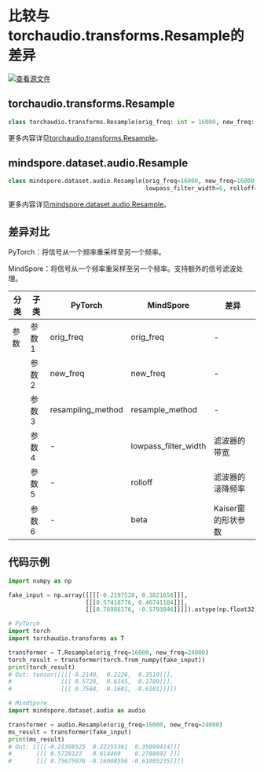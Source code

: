 # 比较与torchaudio.transforms.Resample的差异

[![查看源文件](https://mindspore-website.obs.cn-north-4.myhuaweicloud.com/website-images/r2.3.q1/resource/_static/logo_source.svg)](https://gitee.com/mindspore/docs/blob/r2.3.q1/docs/mindspore/source_zh_cn/note/api_mapping/pytorch_diff/Resample.md)

## torchaudio.transforms.Resample

```python
class torchaudio.transforms.Resample(orig_freq: int = 16000, new_freq: int = 16000, resampling_method: str = 'sinc_interpolation')
```

更多内容详见[torchaudio.transforms.Resample](https://pytorch.org/audio/0.8.0/transforms.html#torchaudio.transforms.Resample.html)。

## mindspore.dataset.audio.Resample

```python
class mindspore.dataset.audio.Resample(orig_freq=16000, new_freq=16000, resample_method=ResampleMethod.SINC_INTERPOLATION,
                                       lowpass_filter_width=6, rolloff=0.99, beta=None)
```

更多内容详见[mindspore.dataset.audio.Resample](https://mindspore.cn/docs/zh-CN/r2.3.0rc1/api_python/dataset_audio/mindspore.dataset.audio.Resample.html#mindspore.dataset.audio.Resample)。

## 差异对比

PyTorch：将信号从一个频率重采样至另一个频率。

MindSpore：将信号从一个频率重采样至另一个频率。支持额外的信号滤波处理。

| 分类 | 子类 |PyTorch | MindSpore | 差异 |
| --- | ---   | ---   | ---        |---  |
|参数 | 参数1 | orig_freq     | orig_freq    | - |
|     | 参数2 | new_freq    | new_freq   | - |
|     | 参数3 | resampling_method    | resample_method     | - |
|     | 参数4 | -   | lowpass_filter_width    | 滤波器的带宽 |
|     | 参数5 | -   | rolloff     | 滤波器的滚降频率 |
|     | 参数6 | -   | beta     | Kaiser窗的形状参数 |

## 代码示例

```python
import numpy as np

fake_input = np.array([[[[-0.2197528, 0.3821656]]],
                      [[[0.57418776, 0.46741104]]],
                      [[[0.76986176, -0.5793846]]]]).astype(np.float32)

# PyTorch
import torch
import torchaudio.transforms as T

transformer = T.Resample(orig_freq=16000, new_freq=24000)
torch_result = transformer(torch.from_numpy(fake_input))
print(torch_result)
# Out: tensor([[[[-0.2140,  0.2226,  0.3510]]],
#              [[[ 0.5728,  0.6145,  0.2789]]],
#              [[[ 0.7568, -0.1601, -0.6101]]]])

# MindSpore
import mindspore.dataset.audio as audio

transformer = audio.Resample(orig_freq=16000, new_freq=24000)
ms_result = transformer(fake_input)
print(ms_result)
# Out: [[[[-0.21398525  0.22255361  0.35099414]]]
#       [[[ 0.5728122   0.614469    0.2788692 ]]]
#       [[[ 0.75675076 -0.16008556 -0.61005235]]]]
```
